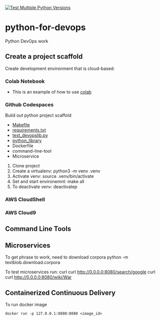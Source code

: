 [![Test Multiple Python Versions](https://github.com/magallardo/python-for-devops/actions/workflows/main.yml/badge.svg)](https://github.com/magallardo/python-for-devops/actions/workflows/main.yml)

# python-for-devops
Python DevOps work

## Create a project scaffold

Create development environment that is cloud-based:
### Colab Notebook

* This is an example of how to use [colab](https://github.com/magallardo/python-for-devops/blob/main/getting_started_python.ipynb)


### Github Codespaces

Build out python project scaffold

* [Makefile](https://github.com/magallardo/python-for-devops/blob/main/Makefile)
* [requirements.txt](https://github.com/magallardo/python-for-devops/blob/main/requirements.txt)
* [test_devopslib.py](https://github.com/magallardo/python-for-devops/blob/main/test_devopslib.py)
* [python_library](https://github.com/magallardo/python-for-devops/blob/main/devopslib)
* Dockerfile
* command-line-tool
* Microservice

1. Clone project
1. Create a virtualenv: python3 -m venv .venv
2. Activate venv: source .venv/bin/activate
3. Set and start environemnt: make all
4. To deactivate venv: deactivatep


### AWS CloudShell
### AWS Cloud9


## Command Line Tools

## Microservices

To get phrase to work, need to download corpora
python -m textblob.download.corpora

To test microservices run:
curl curl http://0.0.0.0:8080/search/google
curl curl http://0.0.0.0:8080/wiki/War



## Containerized Continuous Delivery

To run docker image

`docker run -p 127.0.0.1:8080:8080 <image_id>`

